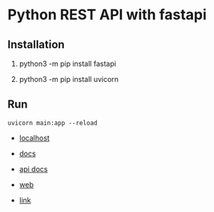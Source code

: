 # Python REST API with fastapi

## Installation

1. python3 -m pip install fastapi

2. python3 -m pip install uvicorn

## Run

```
uvicorn main:app --reload
```

- [localhost](http://127.0.0.1:8000/items/5?q=somequery)

- [docs](http://127.0.0.1:8000/docs)

- [api docs](http://127.0.0.1:8000/redoc)

- [web](http://127.0.0.1:8000/web/)

- [link](https://fastapi.tiangolo.com)
